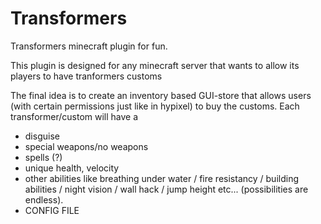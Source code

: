 # Transformers
Transformers minecraft plugin for fun.

This plugin is designed for any minecraft server that wants to allow its players to have tranformers customs

The final idea is to create an inventory based GUI-store that allows users (with certain permissions just like in hypixel) to buy the customs.
Each transformer/custom will have a
- disguise
- special weapons/no weapons
- spells (?)
- unique health, velocity
- other abilities like breathing under water / fire resistancy / building abilities / night vision / wall hack / jump height etc... (possibilities are endless).
- CONFIG FILE
